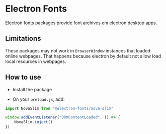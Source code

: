 # Electron Fonts

Electron fonts packages provide font archives em electron desktop apps.

## Limitations

These packages may not work in `BrowserWindow` instances that loaded online webpages. That happens because electron by default not allow load local resources in webpages.

## How to use

* Install the package

* On your `preload.js`, add:

```ts
import NovaSlim from "@electron-fonts/nova-slim"

window.addEventListener("DOMContentLoaded", () => {
    NovaSlim.inject()
})
```